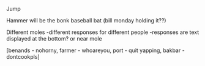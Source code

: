 Jump

Hammer will be the bonk baseball bat (bill monday holding it??)

Different moles 
 -different responses for different people
    -responses are text displayed at the bottom? or near mole

 [benands - nohorny, farmer - whoareyou, port - quit yapping, bakbar - dontcookpls]